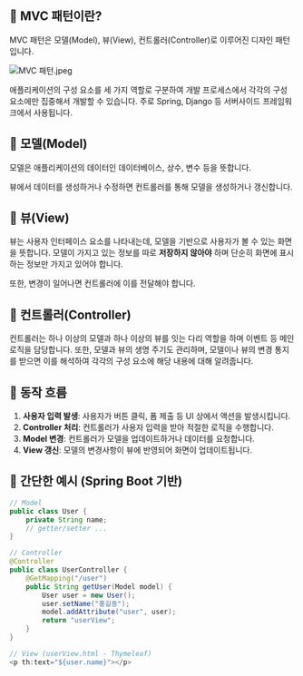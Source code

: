 ## 🔹 MVC 패턴이란?

MVC 패턴은 모델(Model), 뷰(View), 컨트롤러(Controller)로 이루어진 디자인 패턴입니다.

![MVC 패턴.jpeg](https://www.notion.so/image/attachment%3A90f045a1-46d1-4f54-87d5-6de1ee979639%3AMVC_%E1%84%91%E1%85%A2%E1%84%90%E1%85%A5%E1%86%AB.jpeg?table=block&id=246f2736-63fe-8005-834d-f117a1120e6c&spaceId=8a9848ac-1538-429f-9e4d-a74859e5216b&width=2000&userId=61f42516-ecd5-47be-9b3b-101668abb28d&cache=v2)

애플리케이션의 구성 요소를 세 가지 역할로 구분하여 개발 프로세스에서 각각의 구성 요소에만 집중해서 개발할 수 있습니다. 주로 Spring, Django 등 서버사이드 프레임워크에서 사용됩니다.

## 🔹 모델(Model)

모델은 애플리케이션의 데이터인 데이터베이스, 상수, 변수 등을 뜻합니다.

뷰에서 데이터를 생성하거나 수정하면 컨트롤러를 통해 모델을 생성하거나 갱신합니다.

## 🔹 뷰(View)

뷰는 사용자 인터페이스 요소를 나타내는데, 모델을 기반으로 사용자가 볼 수 있는 화면을 뜻합니다. 모델이 가지고 있는 정보를 따로 **저장하지 않아야** 하며 단순히 화면에 표시하는 정보만 가지고 있어야 합니다.

또한, 변경이 일어나면 컨트롤러에 이를 전달해야 합니다.

## 🔹 컨트롤러(Controller)

컨트롤러는 하나 이상의 모델과 하나 이상의 뷰를 잇는 다리 역할을 하며 이벤트 등 메인 로직을 담당합니다. 또한, 모델과 뷰의 생명 주기도 관리하며, 모델이나 뷰의 변경 통지를 받으면 이를 해석하여 각각의 구성 요소에 해당 내용에 대해 알려줍니다.

## 🔹 동작 흐름

1. **사용자 입력 발생**: 사용자가 버튼 클릭, 폼 제출 등 UI 상에서 액션을 발생시킵니다.
2. **Controller 처리**: 컨트롤러가 사용자 입력을 받아 적절한 로직을 수행합니다.
3. **Model 변경**: 컨트롤러가 모델을 업데이트하거나 데이터를 요청합니다.
4. **View 갱신**: 모델의 변경사항이 뷰에 반영되어 화면이 업데이트됩니다.

## 🔹 간단한 예시 (Spring Boot 기반)

```java
// Model
public class User {
    private String name;
    // getter/setter ...
}

// Controller
@Controller
public class UserController {
    @GetMapping("/user")
    public String getUser(Model model) {
        User user = new User();
        user.setName("홍길동");
        model.addAttribute("user", user);
        return "userView";
    }
}

// View (userView.html - Thymeleaf)
<p th:text="${user.name}"></p>
```